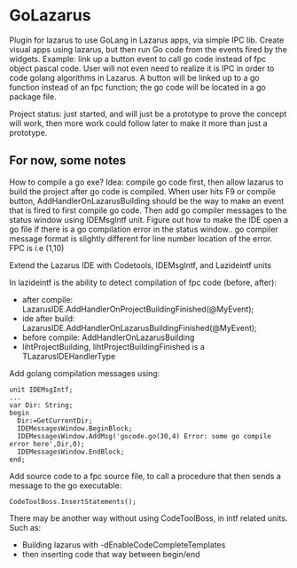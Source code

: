 # GoLazarus
Plugin for lazarus to use GoLang in Lazarus apps, via simple IPC lib. Create visual apps using lazarus, but then run Go code from the events fired by the widgets. Example: link up a button event to call go code instead of fpc object pascal code. User will not even need to realize it is IPC in order to code golang algorithms in Lazarus. A button will be linked up to a go function instead of an fpc function; the go code will be located in a go package file.

Project status: just started, and will just be a prototype to prove the concept will work, then more work could follow later to make it more than just a prototype.

## For now, some notes

How to compile a go exe? Idea: compile go code first, then allow lazarus to build the project after go code is compiled. When user hits F9 or compile button, AddHandlerOnLazarusBuilding should be the way to make an event that is fired to first compile go code. Then add go compiler messages to the status window using IDEMsgIntf unit.  Figure out how to make the IDE open a go file if there is a go compilation error in the status window.. go compiler message format is slightly different for line number location of the error. FPC is i.e (1,10)

Extend the Lazarus IDE with Codetools, IDEMsgIntf, and Lazideintf units

In lazideintf is the ability to detect compilation of fpc code (before, after):
* after compile: LazarusIDE.AddHandlerOnProjectBuildingFinished(@MyEvent);
* ide after build: LazarusIDE.AddHandlerOnLazarusBuildingFinished(@MyEvent);
* before compile: AddHandlerOnLazarusBuilding
* lihtProjectBuilding, lihtProjectBuildingFinished is a TLazarusIDEHandlerType

Add golang compilation messages using:
```
unit IDEMsgIntf;
...
var Dir: String;
begin
  Dir:=GetCurrentDir;
  IDEMessagesWindow.BeginBlock;
  IDEMessagesWindow.AddMsg('gocode.go(30,4) Error: some go compile error here',Dir,0);
  IDEMessagesWindow.EndBlock;
end;
```
Add source code to a fpc source file, to call a procedure that then sends a message to the go executable:
```
CodeToolBoss.InsertStatements();
```
There may be another way without using CodeToolBoss, in intf related units. Such as:
* Building lazarus with -dEnableCodeCompleteTemplates
* then inserting code that way between begin/end
